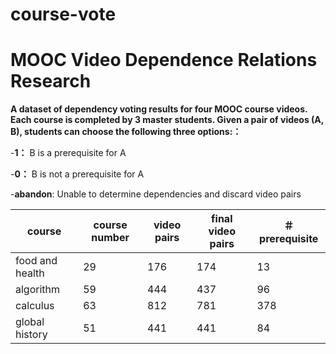 # course-vote

# MOOC Video Dependence Relations Research

**A dataset of dependency voting results for four MOOC course videos. Each course is completed by 3 master students. Given a pair of videos (A, B), students can choose the following three options:：**

-**1：** B is a prerequisite for A

-**0：** B is not a prerequisite for A

-**abandon**: Unable to determine dependencies and discard video pairs


| **course** |**course number** | **video pairs** | **final video pairs** | **＃prerequisite** |
| ---------------- | -----------------------| ----------------------- | ---------------------------------------- | ------------------------- |
|food and health| 29| 176 | 174 | 13 |
|algorithm| 59| 444 | 437 | 96 |
|calculus| 63 | 812 | 781 | 378 |
|global history| 51 | 441 | 441 | 84 |

